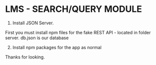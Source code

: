 # LMS - SEARCH/QUERY MODULE

1. Install JSON Server. 

First you must install npm files for the fake REST API - located in folder server. db.json is our database

2. Install npm packages for the app as normal

Thanks for looking.
